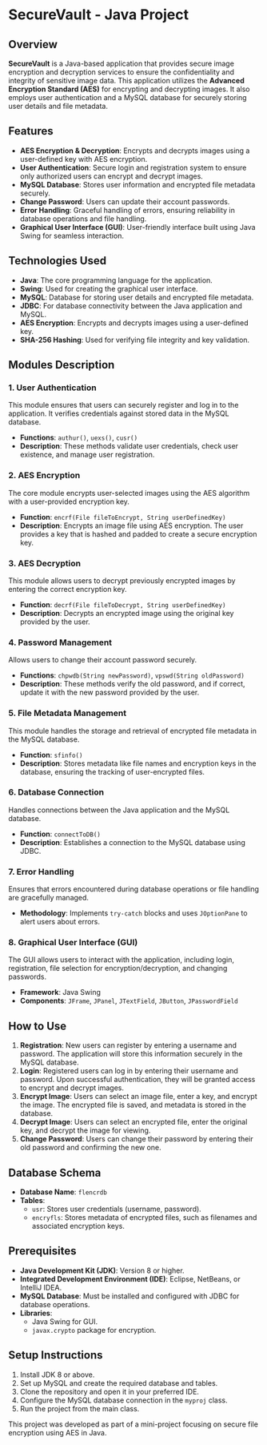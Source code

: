 # SecureVault - Java Project

## Overview
**SecureVault** is a Java-based application that provides secure image encryption and decryption services to ensure the confidentiality and integrity of sensitive image data. This application utilizes the **Advanced Encryption Standard (AES)** for encrypting and decrypting images. It also employs user authentication and a MySQL database for securely storing user details and file metadata.

## Features
- **AES Encryption & Decryption**: Encrypts and decrypts images using a user-defined key with AES encryption.
- **User Authentication**: Secure login and registration system to ensure only authorized users can encrypt and decrypt images.
- **MySQL Database**: Stores user information and encrypted file metadata securely.
- **Change Password**: Users can update their account passwords.
- **Error Handling**: Graceful handling of errors, ensuring reliability in database operations and file handling.
- **Graphical User Interface (GUI)**: User-friendly interface built using Java Swing for seamless interaction.

## Technologies Used
- **Java**: The core programming language for the application.
- **Swing**: Used for creating the graphical user interface.
- **MySQL**: Database for storing user details and encrypted file metadata.
- **JDBC**: For database connectivity between the Java application and MySQL.
- **AES Encryption**: Encrypts and decrypts images using a user-defined key.
- **SHA-256 Hashing**: Used for verifying file integrity and key validation.

## Modules Description

### 1. User Authentication
This module ensures that users can securely register and log in to the application. It verifies credentials against stored data in the MySQL database.
- **Functions**: `authur()`, `uexs()`, `cusr()`
- **Description**: These methods validate user credentials, check user existence, and manage user registration.

### 2. AES Encryption
The core module encrypts user-selected images using the AES algorithm with a user-provided encryption key.
- **Function**: `encrf(File fileToEncrypt, String userDefinedKey)`
- **Description**: Encrypts an image file using AES encryption. The user provides a key that is hashed and padded to create a secure encryption key.

### 3. AES Decryption
This module allows users to decrypt previously encrypted images by entering the correct encryption key.
- **Function**: `decrf(File fileToDecrypt, String userDefinedKey)`
- **Description**: Decrypts an encrypted image using the original key provided by the user.

### 4. Password Management
Allows users to change their account password securely.
- **Functions**: `chpwdb(String newPassword)`, `vpswd(String oldPassword)`
- **Description**: These methods verify the old password, and if correct, update it with the new password provided by the user.

### 5. File Metadata Management
This module handles the storage and retrieval of encrypted file metadata in the MySQL database.
- **Function**: `sfinfo()`
- **Description**: Stores metadata like file names and encryption keys in the database, ensuring the tracking of user-encrypted files.

### 6. Database Connection
Handles connections between the Java application and the MySQL database.
- **Function**: `connectToDB()`
- **Description**: Establishes a connection to the MySQL database using JDBC.

### 7. Error Handling
Ensures that errors encountered during database operations or file handling are gracefully managed.
- **Methodology**: Implements `try-catch` blocks and uses `JOptionPane` to alert users about errors.

### 8. Graphical User Interface (GUI)
The GUI allows users to interact with the application, including login, registration, file selection for encryption/decryption, and changing passwords.
- **Framework**: Java Swing
- **Components**: `JFrame`, `JPanel`, `JTextField`, `JButton`, `JPasswordField`

## How to Use

1. **Registration**: New users can register by entering a username and password. The application will store this information securely in the MySQL database.
2. **Login**: Registered users can log in by entering their username and password. Upon successful authentication, they will be granted access to encrypt and decrypt images.
3. **Encrypt Image**: Users can select an image file, enter a key, and encrypt the image. The encrypted file is saved, and metadata is stored in the database.
4. **Decrypt Image**: Users can select an encrypted file, enter the original key, and decrypt the image for viewing.
5. **Change Password**: Users can change their password by entering their old password and confirming the new one.

## Database Schema
- **Database Name**: `flencrdb`
- **Tables**:
  - `usr`: Stores user credentials (username, password).
  - `encryfls`: Stores metadata of encrypted files, such as filenames and associated encryption keys.

## Prerequisites
- **Java Development Kit (JDK)**: Version 8 or higher.
- **Integrated Development Environment (IDE)**: Eclipse, NetBeans, or IntelliJ IDEA.
- **MySQL Database**: Must be installed and configured with JDBC for database operations.
- **Libraries**: 
  - Java Swing for GUI.
  - `javax.crypto` package for encryption.
  
## Setup Instructions
1. Install JDK 8 or above.
2. Set up MySQL and create the required database and tables.
3. Clone the repository and open it in your preferred IDE.
4. Configure the MySQL database connection in the `myproj` class.
5. Run the project from the main class.


This project was developed as part of a mini-project focusing on secure file encryption using AES in Java.
